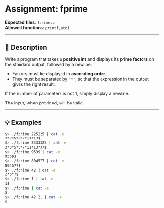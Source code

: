 # Assignment: fprime

**Expected files**: `fprime.c`  
**Allowed functions**: `printf`, `atoi`

---

## 📝 Description

Write a program that takes a **positive int** and displays its **prime factors** on the standard output, followed by a newline.

- Factors must be displayed in **ascending order**.
- They must be separated by `'*'`, so that the expression in the output gives the right result.

If the number of parameters is not 1, simply display a newline.

The input, when provided, will be valid.

---

## 💡 Examples

```bash
$> ./fprime 225225 | cat -e
3*3*5*5*7*11*13$
$> ./fprime 8333325 | cat -e
3*3*5*5*7*11*13*37$
$> ./fprime 9539 | cat -e
9539$
$> ./fprime 804577 | cat -e
804577$
$> ./fprime 42 | cat -e
2*3*7$
$> ./fprime 1 | cat -e
1$
$> ./fprime | cat -e
$
$> ./fprime 42 21 | cat -e
$
```

